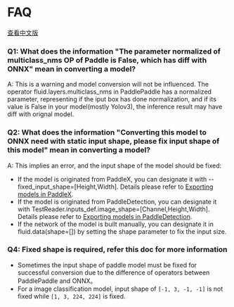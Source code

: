 # FAQ
[查看中文版](../zh/FAQ.md)
### Q1: What does the information "The parameter normalized of multiclass_nms OP of Paddle is False, which has diff with ONNX" mean in converting a model?

A: This is a warning and model conversion will not be influenced. The operator fluid.layers.multiclass_nms in PaddlePaddle has a normalized parameter, representing if the iput box has done normalization, and if its value is False in your model(mostly Yolov3), the inference result may have diff with orignal model.

### Q2: What does the information "Converting this model to ONNX need with static input shape, please fix input shape of this model" mean in converting a model?

A: This implies an error, and the input shape of the model should be fixed:

- If the model is originated from PaddleX, you can designate it with --fixed_input_shape=[Height,Width]. Details please refer to [Exporting models in PaddleX](https://github.com/PaddlePaddle/PaddleX/blob/develop/docs/apis/export_model.md).
- If the model is originated from PaddleDetection, you can designate it with TestReader.inputs_def.image_shape=[Channel,Height,Width]. Details please refer to [Exporting models in PaddleDetection](https://github.com/PaddlePaddle/PaddleDetection/blob/release/2.3/deploy/EXPORT_MODEL.md).
- If the network of the model is built manually, you can designate it in fluid.data(shape=[]) by setting the shape parameter to fix the input size.

### Q4: Fixed shape is required, refer this doc for more information
- Sometimes the input shape of paddle model must be fixed for successful conversion due to the difference of operators between PaddlePaddle and ONNX。
- For a image classification model, input shape of `[-1, 3, -1, -1]` is not fixed while `[1, 3, 224, 224]` is fixed.
